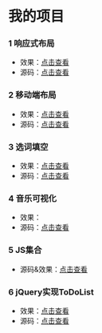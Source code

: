 我的项目
========
 ### 1 响应式布局
 * 效果：[点击查看](https://fishnon.github.io/responsive-layout/project01-imooc/)
 * 源码：[点击查看](https://github.com/FishNon/responsive-layout)

 ### 2 移动端布局
 * 效果：[点击查看]()
 * 源码：[点击查看]()

 ### 3 选词填空
 * 效果：[点击查看](https://github.com/FishNon/banked-cloze)
 * 源码：[点击查看](https://fishnon.github.io/banked-cloze/index.html)

 ### 4 音乐可视化
 * 效果：
 * 源码：[点击查看](https://github.com/FishNon/canvas-toy/tree/master/p01-music-visualization)

 ### 5 JS集合
 * 源码&效果：[点击查看](https://github.com/FishNon/js-tools)

 ### 6 jQuery实现ToDoList
 * 效果：[点击查看](https://fishnon.github.io/jquery-todolist/index.html)
 * 源码：[点击查看](https://github.com/FishNon/jquery-todolist)

